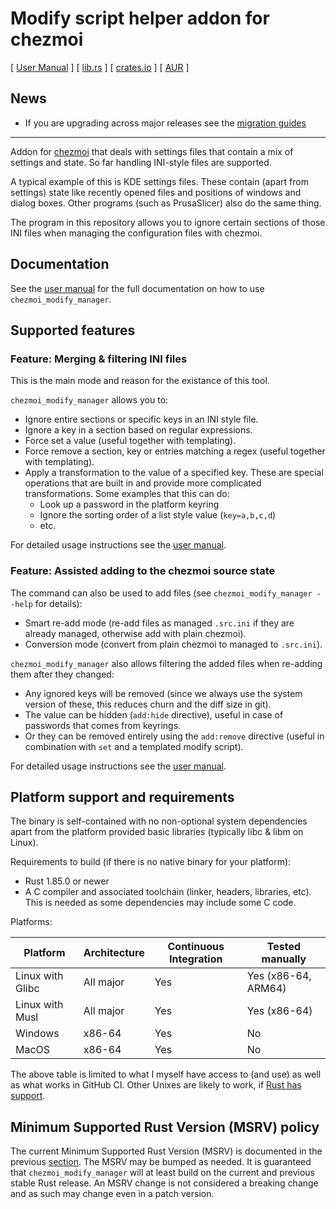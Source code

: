 # Modify script helper addon for chezmoi

[ [User Manual] ] [ [lib.rs] ] [ [crates.io] ] [ [AUR] ]

## News

* If you are upgrading across major releases see the [migration guides]

---

Addon for [chezmoi](https://www.chezmoi.io/) that deals with settings files that
contain a mix of settings and state. So far handling INI-style files are
supported.

A typical example of this is KDE settings files. These contain (apart from
settings) state like recently opened files and positions of windows and dialog
boxes. Other programs (such as PrusaSlicer) also do the same thing.

The program in this repository allows you to ignore certain sections of those
INI files when managing the configuration files with chezmoi.

## Documentation

See the [user manual] for the full documentation on how to use
`chezmoi_modify_manager`.

## Supported features

### Feature: Merging & filtering INI files

This is the main mode and reason for the existance of this tool.

`chezmoi_modify_manager` allows you to:

* Ignore entire sections or specific keys in an INI style file.
* Ignore a key in a section based on regular expressions.
* Force set a value (useful together with templating).
* Force remove a section, key or entries matching a regex (useful together with templating).
* Apply a transformation to the value of a specified key. These are special
  operations that are built in and provide more complicated transformations.
  Some examples that this can do:
  * Look up a password in the platform keyring
  * Ignore the sorting order of a list style value (`key=a,b,c,d`)
  * etc.

For detailed usage instructions see the [user manual].

### Feature: Assisted adding to the chezmoi source state

The command can also be used to add files (see `chezmoi_modify_manager --help` for details):

* Smart re-add mode (re-add files as managed `.src.ini` if they are already
  managed, otherwise add with plain chezmoi).
* Conversion mode (convert from plain chezmoi to managed to `.src.ini`).

`chezmoi_modify_manager` also allows filtering the added files when re-adding
them after they changed:

* Any ignored keys will be removed (since we always use the system version of
  these, this reduces churn and the diff size in git).
* The value can be hidden (`add:hide` directive), useful in case of passwords
  that comes from keyrings.
* Or they can be removed entirely using the `add:remove` directive (useful in
  combination with `set` and a templated modify script).

For detailed usage instructions see the [user manual].

## Platform support and requirements

The binary is self-contained with no non-optional system dependencies apart
from the platform provided basic libraries (typically libc & libm on Linux).

Requirements to build (if there is no native binary for your platform):

* Rust 1.85.0 or newer
* A C compiler and associated toolchain (linker, headers, libraries, etc).\
  This is needed as some dependencies may include some C code.

Platforms:

| Platform         | Architecture | Continuous Integration | Tested manually     |
|------------------|--------------|------------------------|---------------------|
| Linux with Glibc | All major    | Yes                    | Yes (x86-64, ARM64) |
| Linux with Musl  | All major    | Yes                    | Yes (x86-64)        |
| Windows          | x86-64       | Yes                    | No                  |
| MacOS            | x86-64       | Yes                    | No                  |

The above table is limited to what I myself have access to (and use) as well as
what works in GitHub CI. Other Unixes are likely to work, if
[Rust has support](https://doc.rust-lang.org/stable/rustc/platform-support.html).

## Minimum Supported Rust Version (MSRV) policy

The current Minimum Supported Rust Version (MSRV) is documented in the previous
[section](#platform-support-and-requirements). The MSRV may be bumped as needed.
It is guaranteed that `chezmoi_modify_manager` will at least build on the current
and previous stable Rust release. An MSRV change is not considered a breaking
change and as such may change even in a patch version.

[AUR]: https://aur.archlinux.org/packages/chezmoi_modify_manager
[crates.io]: https://crates.io/crates/chezmoi_modify_manager
[lib.rs]: https://lib.rs/crates/chezmoi_modify_manager
[user manual]: https://vorpalblade.github.io/chezmoi_modify_manager
[migration guides]: https://vorpalblade.github.io/chezmoi_modify_manager/migration
